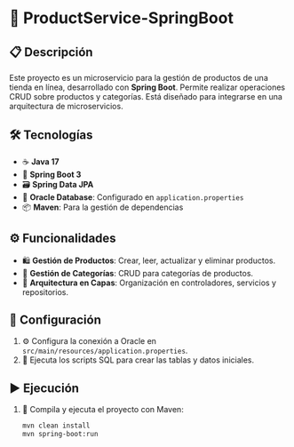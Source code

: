 # 🛒 ProductService-SpringBoot

## 📋 Descripción
Este proyecto es un microservicio para la gestión de productos de una tienda en línea, desarrollado con **Spring Boot**. Permite realizar operaciones CRUD sobre productos y categorías. Está diseñado para integrarse en una arquitectura de microservicios.

## 🛠️ Tecnologías
- ☕ **Java 17**
- 🚀 **Spring Boot 3**
- 🗃️ **Spring Data JPA**
- 🏦 **Oracle Database**: Configurado en `application.properties`
- 📦 **Maven**: Para la gestión de dependencias

## ⚙️ Funcionalidades
- 🛍️ **Gestión de Productos**: Crear, leer, actualizar y eliminar productos.
- 📂 **Gestión de Categorías**: CRUD para categorías de productos.
- 🧩 **Arquitectura en Capas**: Organización en controladores, servicios y repositorios.
  
## 🚀 Configuración
1. ⚙️ Configura la conexión a Oracle en `src/main/resources/application.properties`.
2. 📄 Ejecuta los scripts SQL para crear las tablas y datos iniciales.

## ▶️ Ejecución
1. 🔄 Compila y ejecuta el proyecto con Maven:
   ```bash
   mvn clean install
   mvn spring-boot:run
